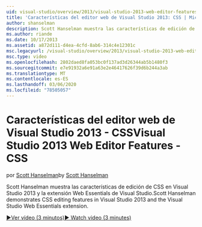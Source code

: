 ```yaml
---
uid: visual-studio/overview/2013/visual-studio-2013-web-editor-features-css
title: 'Características del editor web de Visual Studio 2013: CSS | Microsoft Docs'
author: shanselman
description: Scott Hanselman muestra las características de edición de CSS en Visual Studio 2013 y la extensión Web Essentials de Visual Studio.
ms.author: riande
ms.date: 10/17/2013
ms.assetid: a872d111-d4ea-4cfd-8ab6-314c4e12301c
msc.legacyurl: /visual-studio/overview/2013/visual-studio-2013-web-editor-features-css
msc.type: video
ms.openlocfilehash: 2802daed8fa053bc0f137ad3d26344ab5b1480f3
ms.sourcegitcommit: e7e91932a6e91a63e2e46417626f39d6b244a3ab
ms.translationtype: MT
ms.contentlocale: es-ES
ms.lasthandoff: 03/06/2020
ms.locfileid: "78505057"
---
```

# <a name="visual-studio-2013-web-editor-features---css"></a><span data-ttu-id="3528d-103">Características del editor web de Visual Studio 2013 - CSS</span><span class="sxs-lookup"><span data-stu-id="3528d-103">Visual Studio 2013 Web Editor Features - CSS</span></span>

<span data-ttu-id="3528d-104">por [Scott Hanselman](https://github.com/shanselman)</span><span class="sxs-lookup"><span data-stu-id="3528d-104">by [Scott Hanselman](https://github.com/shanselman)</span></span>

<span data-ttu-id="3528d-105">Scott Hanselman muestra las características de edición de CSS en Visual Studio 2013 y la extensión Web Essentials de Visual Studio.</span><span class="sxs-lookup"><span data-stu-id="3528d-105">Scott Hanselman demonstrates CSS editing features in Visual Studio 2013 and the Visual Studio Web Essentials extension.</span></span>

[<span data-ttu-id="3528d-106">&#9654;Ver vídeo (3 minutos)</span><span class="sxs-lookup"><span data-stu-id="3528d-106">&#9654; Watch video (3 minutes)</span></span>](https://channel9.msdn.com/Blogs/ASP-NET-Site-Videos/visual-studio-2013-web-editor-features-css)
